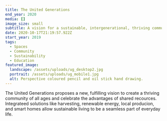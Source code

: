 ```yaml
---
title: The United Generations
end_year: 2020
media: []
image_size: small
subtitle: A vision for a sustainable, intergenerational, thriving community.
date: 2020-10-17T21:19:57.922Z
start_year: 2019
tags:
  - Spaces
  - Community
  - Sustainability
  - Education
featured_image:
  landscape: /assets/uploads/ug_desktop2.jpg
  portrait: /assets/uploads/ug_mobile1.jpg
  alt: Perspective coloured pencil and oil stick hand drawing.
---
```


The United Generations proposes a new, fulfilling vision to create a thriving community of all ages and celebrate the advantages of shared recources. Integrateed solutions like harvesting, renewable energy, local producion, and smart homes allow sustainable living to be a seamless part of everyday life.
